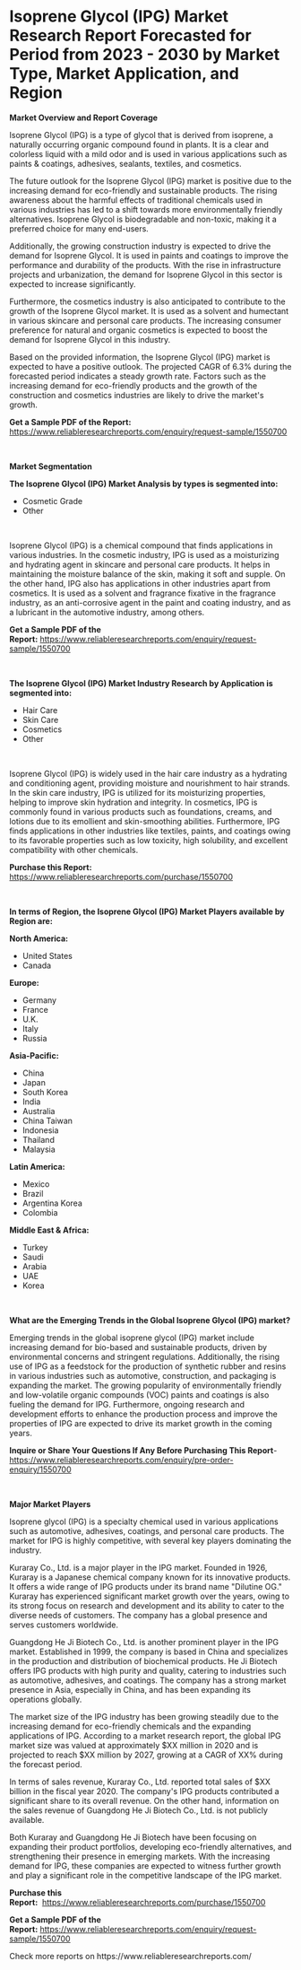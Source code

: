 <p><h1>Isoprene Glycol (IPG) Market Research Report Forecasted for Period from 2023 -  2030 by Market Type, Market Application, and Region</h1></p><p><strong>Market Overview and Report Coverage</strong></p>
<p><p>Isoprene Glycol (IPG) is a type of glycol that is derived from isoprene, a naturally occurring organic compound found in plants. It is a clear and colorless liquid with a mild odor and is used in various applications such as paints & coatings, adhesives, sealants, textiles, and cosmetics.</p><p>The future outlook for the Isoprene Glycol (IPG) market is positive due to the increasing demand for eco-friendly and sustainable products. The rising awareness about the harmful effects of traditional chemicals used in various industries has led to a shift towards more environmentally friendly alternatives. Isoprene Glycol is biodegradable and non-toxic, making it a preferred choice for many end-users.</p><p>Additionally, the growing construction industry is expected to drive the demand for Isoprene Glycol. It is used in paints and coatings to improve the performance and durability of the products. With the rise in infrastructure projects and urbanization, the demand for Isoprene Glycol in this sector is expected to increase significantly.</p><p>Furthermore, the cosmetics industry is also anticipated to contribute to the growth of the Isoprene Glycol market. It is used as a solvent and humectant in various skincare and personal care products. The increasing consumer preference for natural and organic cosmetics is expected to boost the demand for Isoprene Glycol in this industry.</p><p>Based on the provided information, the Isoprene Glycol (IPG) market is expected to have a positive outlook. The projected CAGR of 6.3% during the forecasted period indicates a steady growth rate. Factors such as the increasing demand for eco-friendly products and the growth of the construction and cosmetics industries are likely to drive the market's growth.</p></p>
<p><strong>Get a Sample PDF of the Report:</strong> <a href="https://www.reliableresearchreports.com/enquiry/request-sample/1550700">https://www.reliableresearchreports.com/enquiry/request-sample/1550700</a></p>
<p>&nbsp;</p>
<p><strong>Market Segmentation</strong></p>
<p><strong>The Isoprene Glycol (IPG) Market Analysis by types is segmented into:</strong></p>
<p><ul><li>Cosmetic Grade</li><li>Other</li></ul></p>
<p>&nbsp;</p>
<p><p>Isoprene Glycol (IPG) is a chemical compound that finds applications in various industries. In the cosmetic industry, IPG is used as a moisturizing and hydrating agent in skincare and personal care products. It helps in maintaining the moisture balance of the skin, making it soft and supple. On the other hand, IPG also has applications in other industries apart from cosmetics. It is used as a solvent and fragrance fixative in the fragrance industry, as an anti-corrosive agent in the paint and coating industry, and as a lubricant in the automotive industry, among others.</p></p>
<p><strong>Get a Sample PDF of the Report:</strong>&nbsp;<a href="https://www.reliableresearchreports.com/enquiry/request-sample/1550700">https://www.reliableresearchreports.com/enquiry/request-sample/1550700</a></p>
<p>&nbsp;</p>
<p><strong>The Isoprene Glycol (IPG) Market Industry Research by Application is segmented into:</strong></p>
<p><ul><li>Hair Care</li><li>Skin Care</li><li>Cosmetics</li><li>Other</li></ul></p>
<p>&nbsp;</p>
<p><p>Isoprene Glycol (IPG) is widely used in the hair care industry as a hydrating and conditioning agent, providing moisture and nourishment to hair strands. In the skin care industry, IPG is utilized for its moisturizing properties, helping to improve skin hydration and integrity. In cosmetics, IPG is commonly found in various products such as foundations, creams, and lotions due to its emollient and skin-smoothing abilities. Furthermore, IPG finds applications in other industries like textiles, paints, and coatings owing to its favorable properties such as low toxicity, high solubility, and excellent compatibility with other chemicals.</p></p>
<p><strong>Purchase this Report:</strong>&nbsp; <a href="https://www.reliableresearchreports.com/purchase/1550700">https://www.reliableresearchreports.com/purchase/1550700</a></p>
<p>&nbsp;</p>
<p><strong>In terms of Region, the Isoprene Glycol (IPG) Market Players available by Region are:</strong></p>
<p>
    <p> <strong> North America: </strong>
        <ul>
            <li>United States</li>
            <li>Canada</li>
        </ul>
        </p> 
    <p> <strong> Europe: </strong>
        <ul>
            <li>Germany</li>
            <li>France</li>
            <li>U.K.</li>
            <li>Italy</li>
            <li>Russia</li>
        </ul>
        </p> 
    <p> <strong> Asia-Pacific: </strong>
        <ul>
            <li>China</li>
            <li>Japan</li>
            <li>South Korea</li>
            <li>India</li>
            <li>Australia</li>
            <li>China Taiwan</li>
            <li>Indonesia</li>
            <li>Thailand</li>
            <li>Malaysia</li>
        </ul>
        </p> 
    <p> <strong> Latin America: </strong>
        <ul>
            <li>Mexico</li>
            <li>Brazil</li>
            <li>Argentina Korea</li>
            <li>Colombia</li>
        </ul>
        </p> 
    <p> <strong> Middle East & Africa: </strong>
        <ul>
            <li>Turkey</li>
            <li>Saudi</li>
            <li>Arabia</li>
            <li>UAE</li>
            <li>Korea</li>
        </ul>
    </p>
    </p>
<p>&nbsp;</p>
<p><strong>What are the Emerging Trends in the Global Isoprene Glycol (IPG) market?</strong></p>
<p><p>Emerging trends in the global isoprene glycol (IPG) market include increasing demand for bio-based and sustainable products, driven by environmental concerns and stringent regulations. Additionally, the rising use of IPG as a feedstock for the production of synthetic rubber and resins in various industries such as automotive, construction, and packaging is expanding the market. The growing popularity of environmentally friendly and low-volatile organic compounds (VOC) paints and coatings is also fueling the demand for IPG. Furthermore, ongoing research and development efforts to enhance the production process and improve the properties of IPG are expected to drive its market growth in the coming years.</p></p>
<p><strong>Inquire or Share Your Questions If Any Before Purchasing This Report</strong>- <a href="https://www.reliableresearchreports.com/enquiry/pre-order-enquiry/1550700">https://www.reliableresearchreports.com/enquiry/pre-order-enquiry/1550700</a></p>
<p>&nbsp;</p>
<p><strong>Major Market Players</strong></p>
<p><p>Isoprene glycol (IPG) is a specialty chemical used in various applications such as automotive, adhesives, coatings, and personal care products. The market for IPG is highly competitive, with several key players dominating the industry.</p><p>Kuraray Co., Ltd. is a major player in the IPG market. Founded in 1926, Kuraray is a Japanese chemical company known for its innovative products. It offers a wide range of IPG products under its brand name "Dilutine OG." Kuraray has experienced significant market growth over the years, owing to its strong focus on research and development and its ability to cater to the diverse needs of customers. The company has a global presence and serves customers worldwide.</p><p>Guangdong He Ji Biotech Co., Ltd. is another prominent player in the IPG market. Established in 1999, the company is based in China and specializes in the production and distribution of biochemical products. He Ji Biotech offers IPG products with high purity and quality, catering to industries such as automotive, adhesives, and coatings. The company has a strong market presence in Asia, especially in China, and has been expanding its operations globally.</p><p>The market size of the IPG industry has been growing steadily due to the increasing demand for eco-friendly chemicals and the expanding applications of IPG. According to a market research report, the global IPG market size was valued at approximately $XX million in 2020 and is projected to reach $XX million by 2027, growing at a CAGR of XX% during the forecast period.</p><p>In terms of sales revenue, Kuraray Co., Ltd. reported total sales of $XX billion in the fiscal year 2020. The company's IPG products contributed a significant share to its overall revenue. On the other hand, information on the sales revenue of Guangdong He Ji Biotech Co., Ltd. is not publicly available.</p><p>Both Kuraray and Guangdong He Ji Biotech have been focusing on expanding their product portfolios, developing eco-friendly alternatives, and strengthening their presence in emerging markets. With the increasing demand for IPG, these companies are expected to witness further growth and play a significant role in the competitive landscape of the IPG market.</p></p>
<p><strong>Purchase this Report:</strong>&nbsp;&nbsp;<a href="https://www.reliableresearchreports.com/purchase/1550700">https://www.reliableresearchreports.com/purchase/1550700</a></p>
<p></p>
<p><strong>Get a Sample PDF of the Report:</strong>&nbsp;<a href="https://www.reliableresearchreports.com/enquiry/request-sample/1550700">https://www.reliableresearchreports.com/enquiry/request-sample/1550700</a></p>
<p>Check more reports on https://www.reliableresearchreports.com/</p>